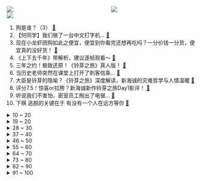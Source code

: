 <div >
	<a style="float:left;width:55%;" href = "https://github.com/anuraghazra/github-readme-stats">
	 <img src = "https://github-readme-stats.vercel.app/api?username=iuuuuuaena&theme=buefy&show_icons=true"/>
	</a>
	<a  style="float:right;width:45%" href = "https://github.com/anuraghazra/github-readme-stats">
	 <img  src="https://github-readme-stats.vercel.app/api/top-langs/?username=anuraghazra&layout=compact"/>
	</a>
	</div>

[![](https://img.shields.io/badge/jxd-@jxdgogogo.xyz-yellowgreen.svg)](https://www.jxdgogogo.xyz)<br>
1. 狗是谁？（3） [:link:](//www.bilibili.com/video/BV1vN411K7e9) <br>
2. 【何同学】我们做了一台中文打字机... [:link:](//www.bilibili.com/video/BV1Sk4y1471G) <br>
3. 现在小龙虾团购如此之便宜，便宜到你看完还想再吃吗？一分价钱一分货，便宜真的没好货！ [:link:](//www.bilibili.com/video/BV1Pc411L7Zh) <br>
4. 《上下五千年》带解析，建议逐帧观看～ [:link:](//www.bilibili.com/video/BV1Rc41157go) <br>
5. 三年之约！极致还原！《铃芽之旅》真人版！ [:link:](//www.bilibili.com/video/BV1xk4y147oL) <br>
6. 当历史老师突然在课堂上打开了刺客信条... [:link:](//www.bilibili.com/video/BV1M84y137gb) <br>
7. 大臣是铃芽的隐喻？《铃芽之旅》深度解读，新海诚的灾难哲学与人情温暖 [:link:](//www.bilibili.com/video/BV1Y84y137AC) <br>
8. 评分7.5！惊喜or拉胯？新海诚新作铃芽之旅Day1影评！ [:link:](//www.bilibili.com/video/BV1HM411g79r) <br>
9. 听说我们不害怕，密室员工掏出了电锯... [:link:](//www.bilibili.com/video/BV12M411u7AM) <br>
10. 下棋 逃脱的关键在于 有没有一个人在远方等你 [:link:](//www.bilibili.com/video/BV1EL411R7iq) <br>
<details>
<summary>10 ~ 20</summary>

11. 花3天做一碗面，居然只能卖10来块钱？ [:link:](//www.bilibili.com/video/BV1Rk4y1x7Vt) <br>
12. 国风才是真顶流！那英马嘉祺神级翻唱《兰亭序》｜声生不息宝岛季 [:link:](//www.bilibili.com/video/BV1Zo4y1W7dS) <br>
13. 《小川同学是女生》 [:link:](//www.bilibili.com/video/BV17g4y1W75y) <br>
14. 几块破纸板能做出什么大片......卧槽？！？！ [:link:](//www.bilibili.com/video/BV1uo4y1x7zw) <br>
15. 比亚迪998！这种车我再也不想开第二次！！ [:link:](//www.bilibili.com/video/BV1oV4y1X754) <br>
16. 消防局如何点燃旧金山？【神奇组织05】 [:link:](//www.bilibili.com/video/BV1Ug4y1W7KB) <br>
17. 胖富豪带女同事在东北夜店花四位数找刺激，场面真是太狂野了！【还愿挑战ep20-夜未央disco】 [:link:](//www.bilibili.com/video/BV1k84y1u7Be) <br>
18. 奶爆新番！四月最值得期待的10部动画！快醒醒这次真的能看了！【泛式】 [:link:](//www.bilibili.com/video/BV1LN411K78D) <br>
19. 当我学会了女生穿搭，回不去了！ [:link:](//www.bilibili.com/video/BV1wc41177rK) <br>
</details>
<details>
<summary>19 ~ 20</summary>

20. 现实中水和岩浆相碰，会发生什么？【失败版/非科普/娱乐视频】 [:link:](//www.bilibili.com/video/BV1th411G7HS) <br>
21. 这次，你的硬币可以兑换成真的了！ [:link:](//www.bilibili.com/video/BV1EM4y1z7LZ) <br>
22. 这个游戏出现在21世纪还是太抽象了！！ [:link:](//www.bilibili.com/video/BV1N84y1G7QP) <br>
23. 你画你的我猜我的（3） [:link:](//www.bilibili.com/video/BV1Zk4y147qs) <br>
24. 最快赚钱世界纪录：6分钟赚24421金币！只需快这半秒就足够了！ [:link:](//www.bilibili.com/video/BV1aY4y1Q7wv) <br>
25. 《崩坏：星穹铁道》前瞻特别节目 [:link:](//www.bilibili.com/video/BV1ms4y1S7Q4) <br>
26. 一块石头能弹300次？慢放120倍，三分钟学会打水漂！ [:link:](//www.bilibili.com/video/BV1px4y1A7E8) <br>
27. 凌晨出门寻觅！好吃痛哭流涕！ [:link:](//www.bilibili.com/video/BV1hN411K7fq) <br>
28. 为了学会这段舞蹈，我自制了一个【艺术装置】 [:link:](//www.bilibili.com/video/BV1oX4y1d7NQ) <br>
</details>
<details>
<summary>28 ~ 30</summary>

29. 【鬼谷说】鲤形目：学好数理化，淡水称王霸 [:link:](//www.bilibili.com/video/BV1sx4y1A7ZD) <br>
30. 举手之劳成就你我他方便，拜拜的时候暖到我了， #内容过于真实 #骑士 #记录美好回忆 [:link:](//www.bilibili.com/video/BV1ok4y1x7rw) <br>
31. 优 美 的 南 京 话 [:link:](//www.bilibili.com/video/BV1Co4y1s7mV) <br>
32. 真的有人吃这玩意吗？？？ [:link:](//www.bilibili.com/video/BV1ps4y1S7iP) <br>
33. “好兄弟就要互帮互助！——不玩难受难受也玩” [:link:](//www.bilibili.com/video/BV1ah411G7sn) <br>
34. 我裂开 [:link:](//www.bilibili.com/video/BV1Vv4y1V7uR) <br>
35. 当我们在校园合唱节中唱你被骗了…… [:link:](//www.bilibili.com/video/BV1mv4y157NA) <br>
36. 《棕 熊 的 鲑 鱼 盛 宴》 [:link:](//www.bilibili.com/video/BV18M411g7Fx) <br>
37. 第22国环球骑行到达世界第2小国:摩纳哥 [:link:](//www.bilibili.com/video/BV13c411779c) <br>
</details>
<details>
<summary>37 ~ 40</summary>

38. TA来了！是你们期望的教辅！（一轮复习用，这届高三不适合） [:link:](//www.bilibili.com/video/BV1H24y1773U) <br>
39. 米山舞新动画来了！泽野弘之 x 秦基博 x 荒木哲郎buff叠满! [:link:](//www.bilibili.com/video/BV1Us4y1E79U) <br>
40. 四川，它...它复活了！！ [:link:](//www.bilibili.com/video/BV1Tg4y1s7YP) <br>
41. 【全网首发】球王归来！梅西800球全记录！还记得你是从哪一球入坑的吗~ [:link:](//www.bilibili.com/video/BV19Y4y1U7Vd) <br>
42. 【神里】⚡你能忍受王手的洗脑么⚡汪⚡ [:link:](//www.bilibili.com/video/BV1iX4y1d7oe) <br>
43. 10只龙虾熬一颗糖果 吃一口有多神奇？ [:link:](//www.bilibili.com/video/BV1mT411z77h) <br>
44. 学生：这把高端局！ [:link:](//www.bilibili.com/video/BV1EL411D7eH) <br>
45. 做人没必要太正常 [:link:](//www.bilibili.com/video/BV1AX4y1o7Qj) <br>
46. 粉丝不会化妆 明星化妆师在线改妆 [:link:](//www.bilibili.com/video/BV1Ek4y147yK) <br>
</details>
<details>
<summary>46 ~ 50</summary>

47. 我在全中国到处认爷爷？ [:link:](//www.bilibili.com/video/BV1PX4y1o742) <br>
48. 【了不起的狐哥】告一段落……谢谢支持！ [:link:](//www.bilibili.com/video/BV19T411B77z) <br>
49. 这不是全国统一的吗？！ [:link:](//www.bilibili.com/video/BV13c411L7gB) <br>
50. 情侣千万不要玩的默契挑战！！！ [:link:](//www.bilibili.com/video/BV1gM4y1z7hd) <br>
51. 午夜现场！高速连环命案竟然全是出自小孩之手...... [:link:](//www.bilibili.com/video/BV1AM4y1z7XS) <br>
52. 我是如何快速学习一个领域的 [:link:](//www.bilibili.com/video/BV11o4y1s7VY) <br>
53. 一百三十五万粉感谢！！！ [:link:](//www.bilibili.com/video/BV1FY4y1S7p5) <br>
54. 【原神手书】活着，是为了让生命如花般绽放  迪希雅 x 迪娜泽黛 「Bloom」 [:link:](//www.bilibili.com/video/BV1Tx4y1A7Ch) <br>
55. 植物大战僵尸的真面貌？ [:link:](//www.bilibili.com/video/BV1hL411D7MU) <br>
</details>
<details>
<summary>55 ~ 60</summary>

56. 【原神/申鹤】⚡灵符化炼 霜傀万千 他日得道 三眼五显⚡ [:link:](//www.bilibili.com/video/BV1Qc41157Fq) <br>
57. 这首诡谲的《无人区玫瑰》原唱来啦！自己与自己激情对唱 [:link:](//www.bilibili.com/video/BV1aT411z7Tk) <br>
58. 爸，有人找你…|隐士典狱长 [:link:](//www.bilibili.com/video/BV1dM411u7Wq) <br>
59. 骑行归来在乡村，今天去乡里蹭饭，花30块舒舒服服泡个温泉 [:link:](//www.bilibili.com/video/BV1PT411z7Nv) <br>
60. 关羽3大终极技巧！史诗级加强！ [:link:](//www.bilibili.com/video/BV17g4y1s7Ws) <br>
61. 【MrBeast精选】我请了一位刺客来追杀我 [:link:](//www.bilibili.com/video/BV1784y137sT) <br>
62. 这里是！为我所统帅的战场！！！ [:link:](//www.bilibili.com/video/BV1EM411g7zu) <br>
63. 关于我夸了土耳其人的老婆他，直接给我免单这件事 [:link:](//www.bilibili.com/video/BV1gc411L7fB) <br>
64. 我终于理解为什么有人不喜欢吃早餐了！ [:link:](//www.bilibili.com/video/BV1Lv4y157xw) <br>
</details>
<details>
<summary>64 ~ 70</summary>

65. 【TF家族】《一起去做的N件事》第十九件事：一起来捉迷藏吧 [:link:](//www.bilibili.com/video/BV1QM4y1B7n4) <br>
66. 这人怎么把【Empty Love】弹得噼里啪啦的啊啊啊！打击乐吉他？ [:link:](//www.bilibili.com/video/BV16m4y1k7Zg) <br>
67. 这操作放眼整个王者也是非常炸裂的！！！ [:link:](//www.bilibili.com/video/BV1184y1378C) <br>
68. 剪视频的时候我真的被变态吐了 [:link:](//www.bilibili.com/video/BV1gc411L7Co) <br>
69. 网恋有风险，奔现需谨慎 [:link:](//www.bilibili.com/video/BV1cM4y1z7D4) <br>
70. 《 绿 色 炸 鸡 》 [:link:](//www.bilibili.com/video/BV1XL411D7az) <br>
71. 你可曾见过如此丝滑的魂斗罗通关？ [:link:](//www.bilibili.com/video/BV1Nk4y147Nu) <br>
72. 快和你的好兄弟一起跳!【猛男版】trouble maker [:link:](//www.bilibili.com/video/BV1wT411z7bM) <br>
73. “仅此127秒，新海诚中那些令人无法释怀的台词与画面“ [:link:](//www.bilibili.com/video/BV1oT411679Y) <br>
</details>
<details>
<summary>73 ~ 80</summary>

74. 警花第一次体验吃生腌海鲜，点了满满一大桌，越吃越上头 [:link:](//www.bilibili.com/video/BV1PL411R7dq) <br>
75. 拒绝“感动中国”提名，一个德国人在广西深山的“教育实验”【寻找·卢安克】 [:link:](//www.bilibili.com/video/BV1pX4y1o7Qs) <br>
76. 【建议全文背诵】一句话反杀道德绑架 [:link:](//www.bilibili.com/video/BV1rg4y1x73E) <br>
77. 老夫子：这才是完美的一技能！ [:link:](//www.bilibili.com/video/BV19k4y1x7R5) <br>
78. "如果你错过了这个Escape MV 真的会很可惜" [:link:](//www.bilibili.com/video/BV1SY4y1D7Jo) <br>
79. 害怕！神秘人邀请我来中缅边境，这火烧猪真的不是诱饵吗 [:link:](//www.bilibili.com/video/BV1n24y177Gw) <br>
80. 绑架通风井里的小奶猫，战绩7:5，我方损失老板一人 [:link:](//www.bilibili.com/video/BV1FL411R7Jt) <br>
81. 赎走这样的男花魁你愿意出多少 [:link:](//www.bilibili.com/video/BV1yk4y1x7fF) <br>
82. 成为大四的特殊待遇 [:link:](//www.bilibili.com/video/BV1Sx4y1w7t5) <br>
</details>
<details>
<summary>82 ~ 90</summary>

83. 上镜丑？我研究了易梦玲拍照法️...发现90%模特竟然都这么拍！ [:link:](//www.bilibili.com/video/BV12L411Q7Pk) <br>
84. 《 代 父 从 军 》 [:link:](//www.bilibili.com/video/BV1us4y1H7Th) <br>
85. 亵渎 + 唾于我面 [:link:](//www.bilibili.com/video/BV1zV4y1X7PJ) <br>
86. "啊!我关错发动机了!"详解复兴航空235号班机空难 [:link:](//www.bilibili.com/video/BV13L411R7CU) <br>
87. 微醺版《百年孤寂》 [:link:](//www.bilibili.com/video/BV1gg4y1s7jN) <br>
88. 灭火球到底好不好用？ [:link:](//www.bilibili.com/video/BV1tc41177TC) <br>
89. 【原神】上热门 [:link:](//www.bilibili.com/video/BV1D24y1j73W) <br>
90. 闹够了没（拔枪）【Theshy的奇妙冒险08】 [:link:](//www.bilibili.com/video/BV1Xk4y1x7fE) <br>
91. pdd这个盲盒真的不算诈骗吗？在线等！很急！ [:link:](//www.bilibili.com/video/BV17T411r7uw) <br>
</details>
<details>
<summary>91 ~ 100</summary>

92. “ 中 国 人 诱 捕 器 ” [:link:](//www.bilibili.com/video/BV1uL41197Pn) <br>
93. 小狗想抱抱你 [:link:](//www.bilibili.com/video/BV1FT411z7F8) <br>
94. 浅谈秦始皇陵兵马俑的最新考古发现：某些论文站不住脚了 [:link:](//www.bilibili.com/video/BV15M4y1z7PS) <br>
95. 一个人去吃饭的路上，有棵树治好了我的孤独。 [:link:](//www.bilibili.com/video/BV1UM411u7eQ) <br>
96. 请..请问男孩子这样撒娇正常吗？.. [:link:](//www.bilibili.com/video/BV1284y137v5) <br>
97. 长大后才发现，我有一个如此“低俗“的童年…… [:link:](//www.bilibili.com/video/BV19V4y1X737) <br>
98. 来一次灵魂之间的交流 [:link:](//www.bilibili.com/video/BV1zX4y1d7NR) <br>
99. “我的脚就这么廉价？”全网热议的巨婴事件反转：逼疯一个人太容易 [:link:](//www.bilibili.com/video/BV1tX4y1d7bj) <br>
100. 上海.名厨本帮馆 厨子探店¥189 [:link:](//www.bilibili.com/video/BV1BM411u7uU) <br>
</details>
